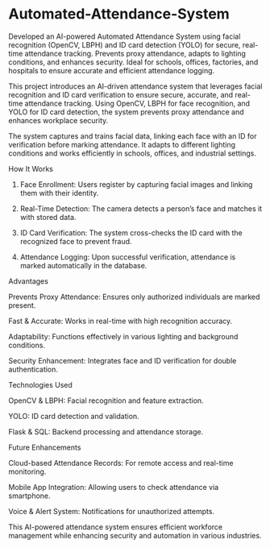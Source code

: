 # Automated-Attendance-System
Developed an AI-powered Automated Attendance System using facial recognition (OpenCV, LBPH) and ID card detection (YOLO) for secure, real-time attendance tracking. Prevents proxy attendance, adapts to lighting conditions, and enhances security. Ideal for schools, offices, factories, and hospitals to ensure accurate and efficient attendance logging.

This project introduces an AI-driven attendance system that leverages facial recognition and ID card verification to ensure secure, accurate, and real-time attendance tracking. Using OpenCV, LBPH for face recognition, and YOLO for ID card detection, the system prevents proxy attendance and enhances workplace security.

The system captures and trains facial data, linking each face with an ID for verification before marking attendance. It adapts to different lighting conditions and works efficiently in schools, offices, and industrial settings.

How It Works

1. Face Enrollment: Users register by capturing facial images and linking them with their identity.


2. Real-Time Detection: The camera detects a person’s face and matches it with stored data.


3. ID Card Verification: The system cross-checks the ID card with the recognized face to prevent fraud.


4. Attendance Logging: Upon successful verification, attendance is marked automatically in the database.



Advantages

Prevents Proxy Attendance: Ensures only authorized individuals are marked present.

Fast & Accurate: Works in real-time with high recognition accuracy.

Adaptability: Functions effectively in various lighting and background conditions.

Security Enhancement: Integrates face and ID verification for double authentication.


Technologies Used

OpenCV & LBPH: Facial recognition and feature extraction.

YOLO: ID card detection and validation.

Flask & SQL: Backend processing and attendance storage.


Future Enhancements

Cloud-based Attendance Records: For remote access and real-time monitoring.

Mobile App Integration: Allowing users to check attendance via smartphone.

Voice & Alert System: Notifications for unauthorized attempts.


This AI-powered attendance system ensures efficient workforce management while enhancing security and automation in various industries.
